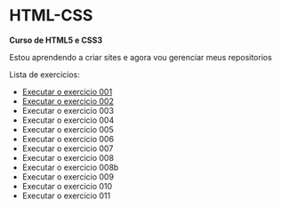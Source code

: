 # HTML-CSS
<p style="font-weight: bold;">
    Curso de HTML5 e CSS3
</p>

Estou aprendendo a criar sites e agora vou gerenciar meus repositorios

<body>
    <main>
        <nav>
            <p>Lista de exercicios: </p>
            <ul>
                <li><a href="https://cainagabrieel.github.io/HTML-CSS/EXERCICIOS/ex001/index.html" target="_self">Executar o exercicio 001</a></li>
                <li><a href="https://cainagabrieel.github.io/HTML-CSS/EXERCICIOS/ex002/index.html" target="_self">Executar o exercicio 002</a></li>
                <li><a href="https://cainagabrieel.github.io/HTML-CSS/EXERCICIOS/ex003/index.html" target="_self"></a>Executar o exercicio 003</li>
                <li><a href="https://cainagabrieel.github.io/HTML-CSS/EXERCICIOS/ex004/index.html" target="_self"></a>Executar o exercicio 004</li>
                <li><a href="https://cainagabrieel.github.io/HTML-CSS/EXERCICIOS/ex005/index.html" target="_self"></a>Executar o exercicio 005</li>
                <li><a href="https://cainagabrieel.github.io/HTML-CSS/EXERCICIOS/ex006/index.html" target="_self"></a>Executar o exercicio 006</li>
                <li><a href="https://cainagabrieel.github.io/HTML-CSS/EXERCICIOS/ex007/index.html" target="_self"></a>Executar o exercicio 007</li>
                <li><a href="https://cainagabrieel.github.io/HTML-CSS/EXERCICIOS/ex008/index.html" target="_self"></a>Executar o exercicio 008</li>
                <li><a href="https://cainagabrieel.github.io/HTML-CSS/EXERCICIOS/ex008b/index.html" target="_self"></a>Executar o exercicio 008b</li>
                <li><a href="https://cainagabrieel.github.io/HTML-CSS/EXERCICIOS/ex009/index.html" target="_self"></a>Executar o exercicio 009</li>
                <li><a href="https://cainagabrieel.github.io/HTML-CSS/EXERCICIOS/ex010/index.html" target="_self"></a>Executar o exercicio 010</li>
                <li><a href="https://cainagabrieel.github.io/HTML-CSS/EXERCICIOS/ex011/index.html" target="_self"></a>Executar o exercicio 011</li>
            </ul>
        </nav>
    </main>

</body>
